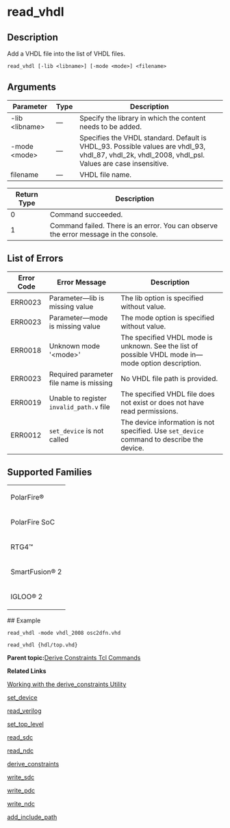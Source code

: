 # read\_vhdl

## Description

Add a VHDL file into the list of VHDL files.

```
read_vhdl [-lib <libname>] [-mode <mode>] <filename>
```

## Arguments

|Parameter|Type|Description|
|---------|----|-----------|
|-lib &lt;libname&gt;|—|Specify the library in which the content needs to be added.|
|-mode &lt;mode&gt;|—|Specifies the VHDL standard. Default is VHDL\_93. Possible values are vhdl\_93, vhdl\_87, vhdl\_2k, vhdl\_2008, vhdl\_psl. Values are case insensitive.|
|filename|—|VHDL file name.|

|Return Type|Description|
|-----------|-----------|
|0|Command succeeded.|
|1|Command failed. There is an error. You can observe the error message in the console.|

## List of Errors

|Error Code|Error Message|Description|
|----------|-------------|-----------|
|ERR0023|Parameter—lib is missing value|The lib option is specified without value.|
|ERR0023|Parameter—mode is missing value|The mode option is specified without value.|
|ERR0018|Unknown mode '&lt;mode&gt;'|The specified VHDL mode is unknown. See the list of possible VHDL mode in—mode option description.|
|ERR0023|Required parameter file name is missing|No VHDL file path is provided.|
|ERR0019|Unable to register `invalid_path.v` file|The specified VHDL file does not exist or does not have read permissions.|
|ERR0012|`set_device` is not called|The device information is not specified. Use `set_device` command to describe the device.|

## Supported Families

<table id="GUID-CE3C559F-304A-45BD-8DA3-D28A986E3100"><tbody><tr><td>

PolarFire®

</td></tr><tr><td>

PolarFire SoC

</td></tr><tr><td>

RTG4™

</td></tr><tr><td>

SmartFusion® 2

</td></tr><tr><td>

IGLOO® 2

</td></tr></tbody>
</table>## Example

```
read_vhdl -mode vhdl_2008 osc2dfn.vhd
```

```
read_vhdl {hdl/top.vhd}
```

**Parent topic:**[Derive Constraints Tcl Commands](GUID-EF4215C4-4E60-4551-BFBD-C4A85BEC13C2.md)

**Related Links**  


[Working with the derive\_constraints Utility](GUID-E3B8F7D6-F5DB-4B9C-BADD-8A299A8946BD.md)

[set\_device](GUID-39C65B3D-C691-4828-B683-6BF6124A3D64.md)

[read\_verilog](GUID-A6B878AC-8A09-4A07-9F0F-8F56A93ACC4B.md)

[set\_top\_level](GUID-F75EEF2F-7038-4A76-A731-9C5C3E42926E.md)

[read\_sdc](GUID-A294DA39-50AC-498B-8247-BBB2D2C3EAAE.md)

[read\_ndc](GUID-65B669F6-2223-4F29-A83C-8C9CD0036EB2.md)

[derive\_constraints](GUID-D8E94959-76E9-4271-97BF-B64A72DF17C1.md)

[write\_sdc](GUID-EF3BF9B5-94C1-4645-9554-4393735F9B29.md)

[write\_pdc](GUID-AC49E0C6-E7D0-4500-B3A7-DF56585FD7EE.md)

[write\_ndc](GUID-399EF5CE-68B7-4742-B3E0-DAAF4768D37B.md)

[add\_include\_path](GUID-39A8B4B7-B61B-40C6-A32F-BEB54CF08FA8.md)

